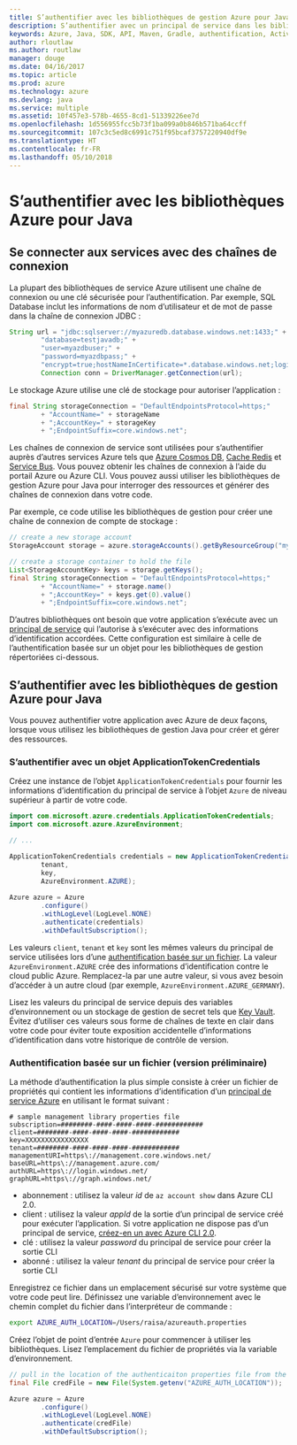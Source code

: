 ```yaml
---
title: S’authentifier avec les bibliothèques de gestion Azure pour Java
description: S’authentifier avec un principal de service dans les bibliothèques de gestion Azure pour Java
keywords: Azure, Java, SDK, API, Maven, Gradle, authentification, Active Directory, principal du service
author: rloutlaw
ms.author: routlaw
manager: douge
ms.date: 04/16/2017
ms.topic: article
ms.prod: azure
ms.technology: azure
ms.devlang: java
ms.service: multiple
ms.assetid: 10f457e3-578b-4655-8cd1-51339226ee7d
ms.openlocfilehash: 1d556955fcc5b73f1ba099a0b846b571ba64ccff
ms.sourcegitcommit: 107c3c5ed8c6991c751f95bcaf3757220940df9e
ms.translationtype: HT
ms.contentlocale: fr-FR
ms.lasthandoff: 05/10/2018
---
```

# <a name="authenticate-with-the-azure-libraries-for-java"></a>S’authentifier avec les bibliothèques Azure pour Java 

## <a name="connect-to-services-with-connection-strings"></a>Se connecter aux services avec des chaînes de connexion

La plupart des bibliothèques de service Azure utilisent une chaîne de connexion ou une clé sécurisée pour l’authentification. Par exemple, SQL Database inclut les informations de nom d’utilisateur et de mot de passe dans la chaîne de connexion JDBC :

```java
String url = "jdbc:sqlserver://myazuredb.database.windows.net:1433;" + 
        "database=testjavadb;" + 
        "user=myazdbuser;" +
        "password=myazdbpass;" +
        "encrypt=true;hostNameInCertificate=*.database.windows.net;loginTimeout=30;";
        Connection conn = DriverManager.getConnection(url);
```

Le stockage Azure utilise une clé de stockage pour autoriser l’application :

```java
final String storageConnection = "DefaultEndpointsProtocol=https;"
        + "AccountName=" + storageName 
        + ";AccountKey=" + storageKey
        + ";EndpointSuffix=core.windows.net";
```

Les chaînes de connexion de service sont utilisées pour s’authentifier auprès d’autres services Azure tels que [Azure Cosmos DB](https://docs.microsoft.com/azure/cosmos-db/sql-api-java-application#UseService), [Cache Redis](https://docs.microsoft.com/azure/redis-cache/cache-java-get-started) et [Service Bus](https://docs.microsoft.com/azure/service-bus-messaging/service-bus-java-how-to-use-queues). Vous pouvez obtenir les chaînes de connexion à l’aide du portail Azure ou Azure CLI.  Vous pouvez aussi utiliser les bibliothèques de gestion Azure pour Java pour interroger des ressources et générer des chaînes de connexion dans votre code. 

Par exemple, ce code utilise les bibliothèques de gestion pour créer une chaîne de connexion de compte de stockage :

```java
// create a new storage account
StorageAccount storage = azure.storageAccounts().getByResourceGroup("myResourceGroup","myStorageAccount");

// create a storage container to hold the file
List<StorageAccountKey> keys = storage.getKeys();
final String storageConnection = "DefaultEndpointsProtocol=https;"
        + "AccountName=" + storage.name()
        + ";AccountKey=" + keys.get(0).value()
        + ";EndpointSuffix=core.windows.net";
```

D’autres bibliothèques ont besoin que votre application s’exécute avec un [principal de service](https://docs.microsoft.com/azure/active-directory/develop/active-directory-application-objects) qui l’autorise à s’exécuter avec des informations d’identification accordées. Cette configuration est similaire à celle de l’authentification basée sur un objet pour les bibliothèques de gestion répertoriées ci-dessous.

<a name="mgmt-auth"></a>

##  <a name="authenticate-with-the-azure-management-libraries-for-java"></a>S’authentifier avec les bibliothèques de gestion Azure pour Java

Vous pouvez authentifier votre application avec Azure de deux façons, lorsque vous utilisez les bibliothèques de gestion Java pour créer et gérer des ressources.

### <a name="authenticate-with-an-applicationtokencredentials-object"></a>S’authentifier avec un objet ApplicationTokenCredentials

Créez une instance de l’objet `ApplicationTokenCredentials` pour fournir les informations d’identification du principal de service à l’objet `Azure` de niveau supérieur à partir de votre code.

```java
import com.microsoft.azure.credentials.ApplicationTokenCredentials;
import com.microsoft.azure.AzureEnvironment;

// ...

ApplicationTokenCredentials credentials = new ApplicationTokenCredentials(client, 
        tenant,
        key, 
        AzureEnvironment.AZURE);
        
Azure azure = Azure
        .configure()
        .withLogLevel(LogLevel.NONE)
        .authenticate(credentials)
        .withDefaultSubscription();
```

Les valeurs `client`, `tenant` et `key` sont les mêmes valeurs du principal de service utilisées lors d’une [authentification basée sur un fichier](#mgmt-file). La valeur `AzureEnvironment.AZURE` crée des informations d’identification contre le cloud public Azure. Remplacez-la par une autre valeur, si vous avez besoin d’accéder à un autre cloud (par exemple, `AzureEnvironment.AZURE_GERMANY`).  

 Lisez les valeurs du principal de service depuis des variables d’environnement ou un stockage de gestion de secret tels que [Key Vault](/azure/key-vault/key-vault-whatis). Évitez d’utiliser ces valeurs sous forme de chaînes de texte en clair dans votre code pour éviter toute exposition accidentelle d’informations d’identification dans votre historique de contrôle de version.   

<a name="mgmt-file"></a>

### <a name="file-based-authentication-preview"></a>Authentification basée sur un fichier (version préliminaire)

La méthode d’authentification la plus simple consiste à créer un fichier de propriétés qui contient les informations d’identification d’un [principal de service Azure](https://docs.microsoft.com/azure/active-directory/develop/active-directory-application-objects) en utilisant le format suivant :

```text
# sample management library properties file
subscription=########-####-####-####-############
client=########-####-####-####-############
key=XXXXXXXXXXXXXXXX
tenant=########-####-####-####-############
managementURI=https\://management.core.windows.net/
baseURL=https\://management.azure.com/
authURL=https\://login.windows.net/
graphURL=https\://graph.windows.net/
```

- abonnement : utilisez la valeur *id* de `az account show` dans Azure CLI 2.0.
- client : utilisez la valeur *appId* de la sortie d’un principal de service créé pour exécuter l’application. Si votre application ne dispose pas d’un principal de service, [créez-en un avec Azure CLI 2.0](https://docs.microsoft.com/cli/azure/create-an-azure-service-principal-azure-cli).
- clé : utilisez la valeur *password* du principal de service pour créer la sortie CLI 
- abonné : utilisez la valeur *tenant* du principal de service pour créer la sortie CLI

Enregistrez ce fichier dans un emplacement sécurisé sur votre système que votre code peut lire. Définissez une variable d’environnement avec le chemin complet du fichier dans l’interpréteur de commande :

```bash
export AZURE_AUTH_LOCATION=/Users/raisa/azureauth.properties
```

Créez l’objet de point d’entrée `Azure` pour commencer à utiliser les bibliothèques. Lisez l’emplacement du fichier de propriétés via la variable d’environnement.

```java
// pull in the location of the authenticaiton properties file from the environment 
final File credFile = new File(System.getenv("AZURE_AUTH_LOCATION"));

Azure azure = Azure
        .configure()
        .withLogLevel(LogLevel.NONE)
        .authenticate(credFile)
        .withDefaultSubscription();
```



